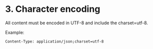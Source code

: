 # 3. Character encoding

All content must be encoded in UTF-8 and include the charset=utf-8.

Example:

```
Content-Type: application/json;charset=utf-8
```
